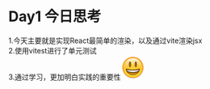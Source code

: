 # Day1 今日思考
1.今天主要就是实现React最简单的渲染，以及通过vite渲染jsx  
2.使用vitest进行了单元测试  
3.通过学习，更加明白实践的重要性![Alt text](0170066A.png)
